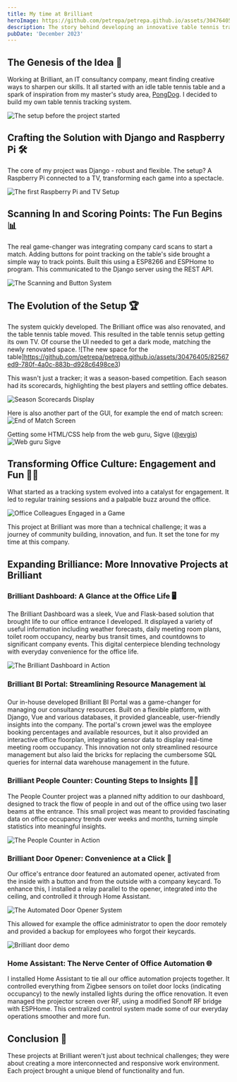 ```yaml
---
title: My time at Brilliant
heroImage: https://github.com/petrepa/petrepa.github.io/assets/30476405/b1be49e7-f844-4002-aba5-4b32041b4592
description: The story behind developing an innovative table tennis tracking system at Brilliant, using Django, Raspberry Pi, and some DIY ingenuity along with other projects.
pubDate: 'December 2023'
---
```


## The Genesis of the Idea 🏓

Working at Brilliant, an IT consultancy company, meant finding creative ways to sharpen our skills. It all started with an idle table tennis table and a spark of inspiration from my master's study area, [PongDog](https://github.com/jakvah/PongDog). I decided to build my own table tennis tracking system. 

![The setup before the project started](https://github.com/petrepa/petrepa.github.io/assets/30476405/9fba8d1c-dd8d-4616-9938-8b1ec66ae10a)


## Crafting the Solution with Django and Raspberry Pi 🛠️

The core of my project was Django - robust and flexible. The setup? A Raspberry Pi connected to a TV, transforming each game into a spectacle.

![The first Raspberry Pi and TV Setup](https://github.com/petrepa/petrepa.github.io/assets/30476405/3aafb2e4-99e9-44ce-8542-2d55cb2dd162)


## Scanning In and Scoring Points: The Fun Begins 📊

The real game-changer was integrating company card scans to start a match. Adding buttons for point tracking on the table's side brought a simple way to track points. Built this using a ESP8266 and ESPHome to program. This communicated to the Django server using the REST API.

![The Scanning and Button System](https://github.com/petrepa/petrepa.github.io/assets/30476405/7bdc7b0e-b8f4-4d73-884b-3290418f72c2)

## The Evolution of the Setup 🏆
The system quickly developed. The Brilliant office was also renovated, and the table tennis table moved. This resulted in the table tennis setup getting its own TV. Of course the UI needed to get a dark mode, matching the newly renovated space.
![The new space for the table]https://github.com/petrepa/petrepa.github.io/assets/30476405/82567ed9-780f-4a0c-883b-d928c6498ce3)

This wasn't just a tracker; it was a season-based competition. Each season had its scorecards, highlighting the best players and settling office debates.

![Season Scorecards Display](https://github.com/petrepa/petrepa.github.io/assets/30476405/b6c0dd00-b421-44e6-8f92-4cd41b6ffdc1)

Here is also another part of the GUI, for example the end of match screen:
![End of Match Screen](https://github.com/petrepa/petrepa.github.io/assets/30476405/b1be49e7-f844-4002-aba5-4b32041b4592)

Getting some HTML/CSS help from the web guru, Sigve ([@evgis](https://github.com/evgiz))
![Web guru Sigve](https://github.com/petrepa/petrepa.github.io/assets/30476405/ccec03b7-43ab-4258-9be2-6df369d3ecb0)

## Transforming Office Culture: Engagement and Fun 🤾‍♂️

What started as a tracking system evolved into a catalyst for engagement. It led to regular training sessions and a palpable buzz around the office.

![Office Colleagues Engaged in a Game](https://github.com/petrepa/petrepa.github.io/assets/30476405/0588300f-6665-4d73-9e6e-1cdfc364b460)

This project at Brilliant was more than a technical challenge; it was a journey of community building, innovation, and fun. It set the tone for my time at this company.

## Expanding Brilliance: More Innovative Projects at Brilliant

### Brilliant Dashboard: A Glance at the Office Life 🖥️

The Brilliant Dashboard was a sleek, Vue and Flask-based solution that brought life to our office entrance I developed. It displayed a variety of useful information including weather forecasts, daily meeting room plans, toilet room occupancy, nearby bus transit times, and countdowns to significant company events. This digital centerpiece blending technology with everyday convenience for the office life.

![The Brilliant Dashboard in Action](https://github.com/petrepa/petrepa.github.io/assets/30476405/37455229-acd9-4622-9c9a-f266fa9361b9)

### Brilliant BI Portal: Streamlining Resource Management 📊

Our in-house developed Brilliant BI Portal was a game-changer for managing our consultancy resources. Built on a flexible platform, with Django, Vue and various databases, it provided glanceable, user-friendly insights into the company. The portal's crown jewel was the employee booking percentages and available resources, but it also provided an interactive office floorplan, integrating sensor data to display real-time meeting room occupancy. This innovation not only streamlined resource management but also laid the bricks for replacing the cumbersome SQL queries for internal data warehouse management in the future.


### Brilliant People Counter: Counting Steps to Insights 🚶‍♂️

The People Counter project was a planned nifty addition to our dashboard, designed to track the flow of people in and out of the office using two laser beams at the entrance. This small project was meant to provided fascinating data on office occupancy trends over weeks and months, turning simple statistics into meaningful insights.

![The People Counter in Action](https://github.com/petrepa/petrepa.github.io/assets/30476405/fdfe4f3e-092c-4c12-97e6-833101fcc308)


### Brilliant Door Opener: Convenience at a Click 🚪

Our office's entrance door featured an automated opener, activated from the inside with a button and from the outside with a company keycard. To enhance this, I installed a relay parallel to the opener, integrated into the ceiling, and controlled it through Home Assistant. 

![The Automated Door Opener System](https://github.com/petrepa/petrepa.github.io/assets/30476405/edf145b9-e432-4e68-862e-d3caff8b92a4)

This allowed for example the office administrator to open the door remotely and provided a backup for employees who forgot their keycards.

![Brilliant door demo](https://github.com/petrepa/petrepa.github.io/assets/30476405/3558d274-3de5-461e-838b-0d433d6d75c9)


### Home Assistant: The Nerve Center of Office Automation 🌐

I installed Home Assistant to tie all our office automation projects together. It controlled everything from Zigbee sensors on toilet door locks (indicating occupancy) to the newly installed lights during the office renovation. It even managed the projector screen over RF, using a modified Sonoff RF bridge with ESPHome. This centralized control system made some of our everyday operations smoother and more fun.


## Conclusion 🔄

These projects at Brilliant weren't just about technical challenges; they were about creating a more interconnected and responsive work environment. Each project brought a unique blend of functionality and fun.
